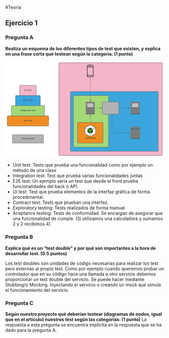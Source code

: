 #Teoría

## Ejercicio 1

### Pregunta A

**Realiza un esquema de los diferentes tipos de test que existen, y explica en una frase corta qué testean según la categoría. (1 punto)**

![esquema testing](./Desarrollo%20avanzado%20pec%204%20testing.svg)

- Unit test: Tests que prueba una funcionalidad como por ejemplo un método de una clase
- Integration test: Test que prueba varias funcionalidades juntas
- E2E test: Un ejemplo sería un test que desde el front prueba funcionalidades del back o API.
- UI test: Test que prueba elementos de la interfaz gráfica de forma procedimental.
- Contract test: Tests que prueban una interfaz.
- Exploratory testing: Tests realizados de forma manual
- Aceptance testing: Tests de conformidad. Se encargan de asegurar que una funcionalidad de cumple. (Si utilizamos una calculadora y sumamos 2 y 2 recibimos 4)

### Pregunta B

**Explica qué es un “test double” y por qué son importantes a la hora de desarrollar test. (0.5 puntos)**

Los test doubles son unidades de código necesarias para realizar los test pero externas al propio test. Como por ejemplo cuando
queremos probar un controlador que en su código hace una llamada a otro servicio debemos proporcionar un test double del servicio.
Se puede hacer mediante Stubbing/o Mocking. Inyectando el servicio o creando un mock que simula el funcionamiento del servicio.

### Pregunta C

**Según nuestro proyecto qué deberían testear (diagramas de nodos, igual que en el artículo) nuestros test según las categorías: (1 punto)**
La respuesta a esta pregunta se encuentra implícita en la respuesta que se ha dado para la pregunta A.

